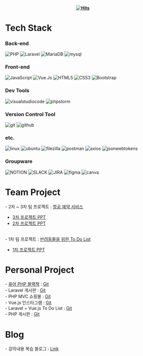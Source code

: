 #### <div align=center>[![Hits](https://hits.seeyoufarm.com/api/count/incr/badge.svg?url=https%3A%2F%2Fgithub.com%2FLDH1103&count_bg=%23A2DBEE&title_bg=%23EEA8CC&icon_color=%23E7E7E7&title=Hits&edge_flat=false)](https://hits.seeyoufarm.com)
</div>

<h1>Tech Stack</h1>
<div>
  <h3>Back-end</h3>
  <img alt="PHP" src ="https://img.shields.io/badge/PHP-777BB4?&logo=PHP&logoColor=white"/>
  <img alt="Laravel" src ="https://img.shields.io/badge/Laravel-FF2D20?&logo=Laravel&logoColor=white"/>
  <img alt="MariaDB" src ="https://img.shields.io/badge/MariaDB-003545?&logo=MariaDB&logoColor=white"/>
  <img alt="mysql" src ="https://img.shields.io/badge/mysql-4479A1?&logo=mysql&logoColor=white"/>
  <h3>Front-end</h3>
  <img alt="JavaScript" src ="https://img.shields.io/badge/JavaScript-F7DF1E?&logo=JavaScript&logoColor=black"/>
  <img alt="Vue.Js" src ="https://img.shields.io/badge/Vue.Js-4FC08D?&logo=Vue.Js&logoColor=white"/>
  <img alt="HTML5" src ="https://img.shields.io/badge/HTML5-E34F26?&logo=HTML5&logoColor=white"/>
  <img alt="CSS3" src ="https://img.shields.io/badge/CSS3-1572B6?&logo=CSS3&logoColor=white"/>
  <img alt="Bootstrap" src ="https://img.shields.io/badge/Bootstrap-7952B3?&logo=Bootstrap&logoColor=white"/>
  <h3>Dev Tools</h3>
  <img alt="visualstudiocode" src ="https://img.shields.io/badge/visualstudiocode-007ACC?&logo=visualstudiocode&logoColor=white"/>
  <img alt="phpstorm" src ="https://img.shields.io/badge/phpstorm-000000?&logo=phpstorm&logoColor=white"/>
  <h3>Version Control Tool</h3>
  <img alt="git" src ="https://img.shields.io/badge/git-F05032?&logo=git&logoColor=white"/>
  <img alt="github" src ="https://img.shields.io/badge/github-181717?&logo=github&logoColor=white"/>
  <h3>etc.</h3>
  <img alt="linux" src ="https://img.shields.io/badge/linux-FCC624?&logo=linux&logoColor=black"/>
  <img alt="ubuntu" src ="https://img.shields.io/badge/ubuntu-E95420?&logo=ubuntu&logoColor=white"/>
  <img alt="filezilla" src ="https://img.shields.io/badge/filezilla-BF0000?&logo=filezilla&logoColor=white"/>
  <img alt="postman" src ="https://img.shields.io/badge/postman-FF6C37?&logo=postman&logoColor=white"/>
  <img alt="axios" src ="https://img.shields.io/badge/axios-5A29E4?&logo=axios&logoColor=white"/>
  <img alt="jsonwebtokens" src ="https://img.shields.io/badge/jsonwebtokens-000000?&logo=jsonwebtokens&logoColor=white"/>
  <h3>Groupware</h3>
  <img alt="NOTION" src ="https://img.shields.io/badge/Notion-000000?&logo=NOTION&logoColor=white"/>
  <img alt="SLACK" src ="https://img.shields.io/badge/Slack-4A154B?&logo=SLACK&logoColor=white"/>
  <img alt="JIRA" src ="https://img.shields.io/badge/Jira-0052CC?&logo=JIRA&logoColor=white"/>
  <img alt="figma" src ="https://img.shields.io/badge/figma-F24E1E?&logo=figma&logoColor=white"/>
  <img alt="canva" src ="https://img.shields.io/badge/canva-00C4CC?&logo=canva&logoColor=white"/>
</div>

<h1>Team Project</h1>
- 2차 ~ 3차 팀 프로젝트 : <a href="https://github.com/PHP-506-airplane/PHP-506-airplane">항공 예약 서비스</a>

- <a href="https://www.canva.com/design/DAFpsj82YXU/Hc7XI8i9ZYnJeciYjWgoEw/edit?utm_content=DAFpsj82YXU&utm_campaign=designshare&utm_medium=link2&utm_source=sharebutton">3차 프로젝트 PPT</a>
- <a href="https://www.canva.com/design/DAFnEX5iQKM/-WBYP7QO0kpcYiApSAmmCw/edit?utm_content=DAFnEX5iQKM&utm_campaign=designshare&utm_medium=link2&utm_source=sharebutton">2차 프로젝트 PPT</a>
<br>
- 1차 팀 프로젝트 : <a href="https://github.com/PHP-506-airplane/PHP-506-airplane">반려동물을 위한 To Do List</a>

- <a href="https://www.canva.com/design/DAFg_1lhOls/cDhrzhvk5pbVv7GU1tp3ZQ/edit?utm_content=DAFg_1lhOls&utm_campaign=designshare&utm_medium=link2&utm_source=sharebutton">1차 프로젝트 PPT</a>

<h1>Personal Project</h1>
- <a href="http://ldh1103.dothome.co.kr/blackjack.php">퓨어 PHP 블랙잭</a> : <a href="https://github.com/LDH1103/self_study/blob/main/PHP/blackjack_web.php">Git</a>
<br>
- Laravel 게시판 : <a href="https://github.com/LDH1103/laravel_board">Git</a>
<br>
- PHP MVC 쇼핑몰 : <a href="https://github.com/LDH1103/mini_2">Git</a>
<br>
- Vue.js 인스타그램 : <a href="https://github.com/LDH1103/PHPFULLSTACK/tree/main/vue/vuestargram">Git</a>
<br>
- Laravel + Vue.js To Do List : <a href="https://github.com/LDH1103/PHPFULLSTACK/tree/main/vue/todolist">Git</a>
<br>
- PHP 게시판 : <a href="https://github.com/LDH1103/mini_board">Git</a>

<h1>Blog</h1>
- 강의내용 복습 블로그 : <a href="https://ldh1123.tistory.com/">Link</a>


